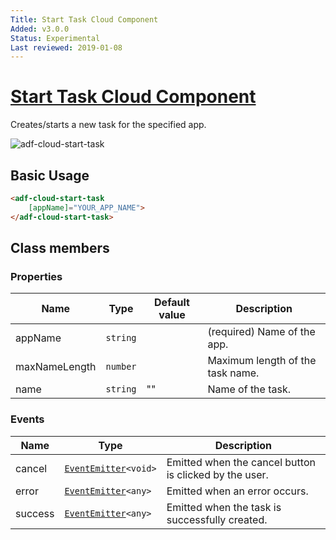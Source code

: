 ```yaml
---
Title: Start Task Cloud Component
Added: v3.0.0
Status: Experimental
Last reviewed: 2019-01-08
---
```


# [Start Task Cloud Component](../../lib/lib/process-services-cloud/src/lib/task/start-task/components/start-task-cloud.component.ts "Defined in start-task-cloud.component.ts")

Creates/starts a new task for the specified app.

![adf-cloud-start-task](../docassets/images/adf-cloud-start-task.png)

## Basic Usage

```html
<adf-cloud-start-task
    [appName]="YOUR_APP_NAME">
</adf-cloud-start-task>
```

## Class members

### Properties

| Name | Type | Default value | Description |
| ---- | ---- | ------------- | ----------- |
| appName | `string` |  | (required) Name of the app. |
| maxNameLength | `number` |  | Maximum length of the task name. |
| name | `string` | "" | Name of the task. |

### Events

| Name | Type | Description |
| ---- | ---- | ----------- |
| cancel | [`EventEmitter`](https://angular.io/api/core/EventEmitter)`<void>` | Emitted when the cancel button is clicked by the user. |
| error | [`EventEmitter`](https://angular.io/api/core/EventEmitter)`<any>` | Emitted when an error occurs. |
| success | [`EventEmitter`](https://angular.io/api/core/EventEmitter)`<any>` | Emitted when the task is successfully created. |
